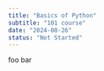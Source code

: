 ```yaml
---
title: "Basics of Python"
subtitle: "101 course"
date: "2024-08-26"
status: "Not Started"
---
```


foo bar
